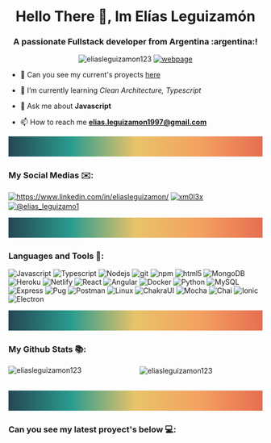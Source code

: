 <h1 align="center">Hello There 👋, Im Elías Leguizamón</h1>
<h3 align="center">A passionate Fullstack developer from Argentina :argentina:!</h3>

<p align="center"> <img src="https://komarev.com/ghpvc/?username=eliasleguizamon123&label=Profile%20views&color=374A67&style=flat" alt="eliasleguizamon123" />  
 <a href="https://eliasleguizamon-dev.netlify.app/" target="_blank">
  <img alt="webpage" src="https://img.shields.io/badge/eliasleguizamonDev-My Webpage-374A67" />
 </a>
</p>




- 🔭 Can you see my current's proyects [here](#proyects)

- 🌱 I’m currently learning *Clean Architecture, Typescript*

- 💬 Ask me about **Javascript**

- 📫 How to reach me **elias.leguizamon1997@gmail.com**


<img src="https://raw.githubusercontent.com/EliasLeguizamon123/EliasLeguizamon123/main/Public/mySeparator.png" alt="postman" width="100%" height="40"/>

<h3 align="left">My Social Medias ✉️:</h3>
<p align="left">
<a href="https://www.linkedin.com/in/eliasleguizamon/" target="blank"><img align="center" src="https://cdn.jsdelivr.net/npm/simple-icons@3.0.1/icons/linkedin.svg" alt="https://www.linkedin.com/in/eliasleguizamon/" height="30" width="40" /></a>
<a href="https://stackoverflow.com/users/xm0l3x" target="blank"><img align="center" src="https://cdn.jsdelivr.net/npm/simple-icons@3.0.1/icons/stackoverflow.svg" alt="xm0l3x" height="30" width="40" /></a>
<a href="https://www.hackerrank.com/elias_leguizamo1" target="blank"><img align="center" src="https://cdn.jsdelivr.net/npm/simple-icons@3.1.0/icons/hackerrank.svg" alt="@elias_leguizamo1" height="30" width="40" /></a>
</p>

<img src="https://raw.githubusercontent.com/EliasLeguizamon123/EliasLeguizamon123/main/Public/mySeparator.png" alt="postman" width="100%" height="40"/>

<h3 align="left">Languages and Tools 🔣:</h3>

<p>
  <img alt="Javascript" src="https://img.shields.io/badge/-Javascript-f2d200?style=flat-square&logo=javascript&logoColor=white" />
  <img alt="Typescript" src="https://img.shields.io/badge/-Typescript-3178c6?style=flat-square&logo=typescript&logoColor=white" />
  <img alt="Nodejs" src="https://img.shields.io/badge/-Nodejs-43853d?style=flat-square&logo=Node.js&logoColor=white" />
  <img alt="git" src="https://img.shields.io/badge/-Git-F05032?style=flat-square&logo=git&logoColor=white" />
  <img alt="npm" src="https://img.shields.io/badge/-NPM-CB3837?style=flat-square&logo=npm&logoColor=white" />
  <img alt="html5" src="https://img.shields.io/badge/-HTML5-E34F26?style=flat-square&logo=html5&logoColor=white" />
  <img alt="MongoDB" src="https://img.shields.io/badge/-MongoDB-13aa52?style=flat-square&logo=mongodb&logoColor=white" />
  <img alt="Heroku" src="https://img.shields.io/badge/-Heroku-430098?style=flat-square&logo=heroku&logoColor=white" />
  <img alt="Netlify" src="https://img.shields.io/badge/-Netlify-15616d?style=flat-square&logo=netlify&logoColor=white" />
  <img alt="React" src="https://img.shields.io/badge/-React-45b8d8?style=flat-square&logo=react&logoColor=white" />
 <img alt="Angular" src="https://img.shields.io/badge/-Angular-CB3837?style=flat-square&logo=angular&logoColor=white" />
  <img alt="Docker" src="https://img.shields.io/badge/-Docker-46a2f1?style=flat-square&logo=docker&logoColor=white" />  
  <img alt="Python" src="https://img.shields.io/badge/-Python-3776AB?style=flat-square&logo=python&logoColor=white" />
  <img alt="MySQL" src="https://img.shields.io/badge/-MySQL-4479A1?style=flat-square&logo=MySQL&logoColor=white" />
  <img alt="Express" src="https://img.shields.io/badge/-Express-a3a3a3?style=flat-square&logo=express&logoColor=white" />
  <img alt="Pug" src="https://img.shields.io/badge/-Pug-805137?style=flat-square&logo=pug&logoColor=white" />
  <img alt="Postman" src="https://img.shields.io/badge/-Postman-f06213?style=flat-square&logo=postman&logoColor=white" />
  <img alt="Linux" src="https://img.shields.io/badge/-Linux-000000?style=flat-square&logo=linux&logoColor=white" />
  <img alt="ChakraUI" src="https://img.shields.io/badge/-ChakraUI-89c3b7?style=flat-square&logo=chakraui&logoColor=white" />
  <img alt="Mocha" src="https://img.shields.io/badge/-Mocha-8a5a44?style=flat-square&logo=mocha&logoColor=white" />
  <img alt="Chai" src="https://img.shields.io/badge/-Chai-a5a58d?style=flat-square&logo=chai&logoColor=white" />
  <img alt="Ionic" src="https://img.shields.io/badge/-Ionic-46a2f1?style=flat-square&logo=ionic&logoColor=white" />
  <img alt="Electron" src="https://img.shields.io/badge/-Electron-3776AB?style=flat-square&logo=electron&logoColor=white" />
  
</p>

<img src="https://raw.githubusercontent.com/EliasLeguizamon123/EliasLeguizamon123/main/Public/mySeparator.png" alt="postman" width="100%" height="40"/>

<h3 align="left">My Github Stats 📚:</h3>

<p>&nbsp;
  <img align="left" width="50%" src="https://github-readme-stats.vercel.app/api?username=eliasleguizamon123&show_icons=true&theme=onedark" alt="eliasleguizamon123" /> 
  
  <img align="center" width="40%" src="https://github-readme-stats.vercel.app/api/top-langs/?username=eliasleguizamon123&layout=compact&theme=onedark" alt="eliasleguizamon123"/>
  
</p>

<br>

<img src="https://raw.githubusercontent.com/EliasLeguizamon123/EliasLeguizamon123/main/Public/mySeparator.png" alt="postman" width="100%" height="40"/>

<h3 align="left" name="proyects">Can you see my latest proyect's below 💻:</h3>

